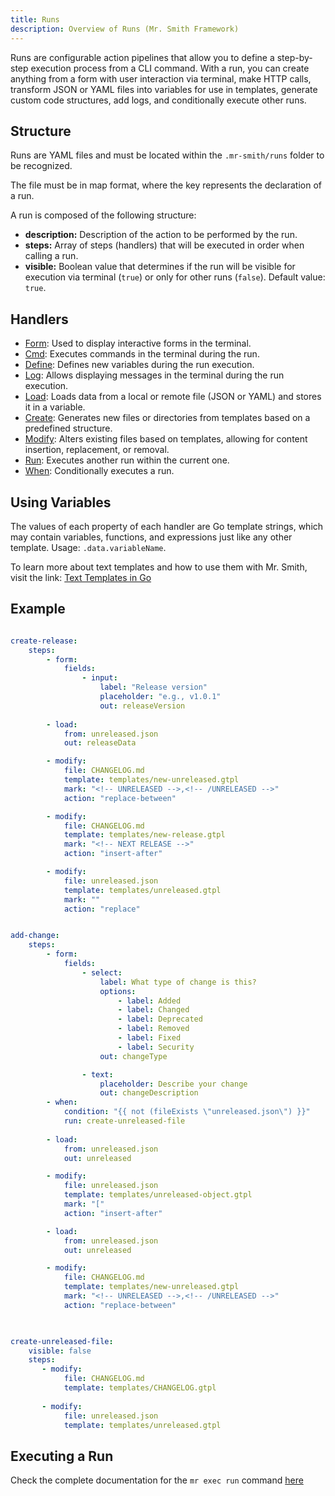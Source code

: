 ```yaml
---
title: Runs
description: Overview of Runs (Mr. Smith Framework)
---
```


Runs are configurable action pipelines that allow you to define a step-by-step execution process from a CLI command. With a run, you can create anything from a form with user interaction via terminal, make HTTP calls, transform JSON or YAML files into variables for use in templates, generate custom code structures, add logs, and conditionally execute other runs.

## Structure

Runs are YAML files and must be located within the `.mr-smith/runs` folder to be recognized.

The file must be in map format, where the key represents the declaration of a run.

A run is composed of the following structure:

- **description:** Description of the action to be performed by the run.
- **steps:** Array of steps (handlers) that will be executed in order when calling a run.
- **visible:** Boolean value that determines if the run will be visible for execution via terminal (`true`) or only for other runs (`false`). Default value: `true`.

## Handlers

- [Form](/run-handlers/form): Used to display interactive forms in the terminal.
- [Cmd](/run-handlers/cmd): Executes commands in the terminal during the run.
- [Define](/run-handlers/define): Defines new variables during the run execution.
- [Log](/run-handlers/log): Allows displaying messages in the terminal during the run execution.
- [Load](/run-handlers/load): Loads data from a local or remote file (JSON or YAML) and stores it in a variable.
- [Create](/run-handlers/create): Generates new files or directories from templates based on a predefined structure.
- [Modify](/run-handlers/modify): Alters existing files based on templates, allowing for content insertion, replacement, or removal.
- [Run](/run-handlers/run): Executes another run within the current one.
- [When](/run-handlers/when): Conditionally executes a run.

## Using Variables

The values of each property of each handler are Go template strings, which may contain variables, functions, and expressions just like any other template. Usage: `.data.variableName`.

To learn more about text templates and how to use them with Mr. Smith, visit the link: [Text Templates in Go](/complements/go-templates)


## Example

```yaml

create-release:
    steps:
        - form:
            fields:
                - input:
                    label: "Release version"
                    placeholder: "e.g., v1.0.1"
                    out: releaseVersion
                
        - load:
            from: unreleased.json
            out: releaseData

        - modify:
            file: CHANGELOG.md
            template: templates/new-unreleased.gtpl
            mark: "<!-- UNRELEASED -->,<!-- /UNRELEASED -->"
            action: "replace-between"        

        - modify:
            file: CHANGELOG.md
            template: templates/new-release.gtpl
            mark: "<!-- NEXT RELEASE -->"
            action: "insert-after"        

        - modify:
            file: unreleased.json
            template: templates/unreleased.gtpl
            mark: ""
            action: "replace"


add-change:
    steps:
        - form:
            fields:
                - select:
                    label: What type of change is this?
                    options:
                        - label: Added
                        - label: Changed
                        - label: Deprecated
                        - label: Removed 
                        - label: Fixed
                        - label: Security
                    out: changeType

                - text:
                    placeholder: Describe your change
                    out: changeDescription
        - when:
            condition: "{{ not (fileExists \"unreleased.json\") }}"
            run: create-unreleased-file
        
        - load:
            from: unreleased.json
            out: unreleased

        - modify: 
            file: unreleased.json
            template: templates/unreleased-object.gtpl
            mark: "["
            action: "insert-after"

        - load:
            from: unreleased.json
            out: unreleased

        - modify:
            file: CHANGELOG.md
            template: templates/new-unreleased.gtpl
            mark: "<!-- UNRELEASED -->,<!-- /UNRELEASED -->"
            action: "replace-between"    
  


create-unreleased-file:
    visible: false
    steps:
       - modify:
            file: CHANGELOG.md
            template: templates/CHANGELOG.gtpl
   
       - modify:
            file: unreleased.json
            template: templates/unreleased.gtpl

```

## Executing a Run

Check the complete documentation for the `mr exec run` command [here](/commands-cli/exec-run)